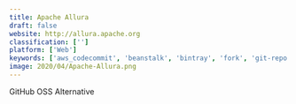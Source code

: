 ```yaml
---
title: Apache Allura
draft: false 
website: http://allura.apache.org
classification: ['']
platform: ['Web']
keywords: ['aws_codecommit', 'beanstalk', 'bintray', 'fork', 'git-repo', 'gitbucket', 'github', 'github_enterprise', 'gitlab', 'gitea', 'gitential', 'rhodecode', 'upsource', 'pre-commit']
image: 2020/04/Apache-Allura.png
---
```

GitHub OSS Alternative